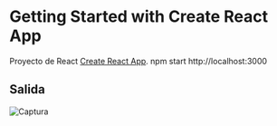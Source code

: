 # Getting Started with Create React App

Proyecto de React  [Create React App](https://github.com/facebook/create-react-app).
npm start
http://localhost:3000

## Salida

![Captura](https://user-images.githubusercontent.com/7141537/157552603-85adc833-5609-4417-b911-a97cd17e1b94.PNG)
